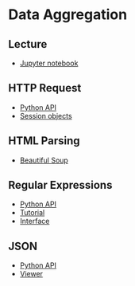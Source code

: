 Data Aggregation
=====

## Lecture

* [Jupyter notebook](data_aggregation.ipynb)

## HTTP Request

* [Python API](http://docs.python-requests.org)
* [Session objects](http://docs.python-requests.org/en/latest/user/advanced/#session-objects)

## HTML Parsing

* [Beautiful Soup](https://beautiful-soup-4.readthedocs.io)

## Regular Expressions

* [Python API](https://docs.python.org/3.6/library/re.html)
* [Tutorial](http://www.regular-expressions.info)
* [Interface](https://regex101.com)

## JSON

* [Python API](https://docs.python.org/3.6/library/json.html)
* [Viewer](http://jsonviewer.stack.hu)
